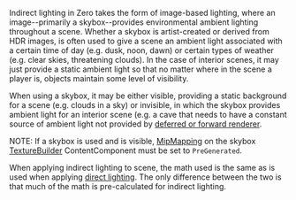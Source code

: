 Indirect lighting in Zero takes the form of image-based lighting, where an image--primarily a skybox--provides environmental ambient lighting throughout a scene. Whether a skybox is artist-created or derived from HDR images, is often used to give a scene an ambient light associated with a certain time of day (e.g. dusk, noon, dawn) or certain types of weather (e.g. clear skies, threatening clouds). In the case of interior scenes, it may just provide a static ambient light so that no matter where in the scene a player is, objects maintain some level of visibility.

When using a skybox, it may be either visible, providing a static background for a scene (e.g. clouds in a sky) or invisible, in which the skybox provides ambient light for an interior scene (e.g. a cave that needs to have a constant source of ambient light not provided by [deferred or forward renderer](https://github.com/ZilchEngine/ZilchDocs/blob/master/zilch_editor_documentation/zeromanual/graphics/renderer/deferred_renderer.markdown).

NOTE: If a skybox is used and is visible, [MipMapping](https://github.com/ZilchEngine/ZilchDocs/blob/master/code_reference/enum_reference.markdown#texturemipmapping) on the skybox [TextureBuilder](https://github.com/ZilchEngine/ZilchDocs/blob/master/zilch_editor_documentation/zeromanual/graphics/adding_assets/adding_textures_and_sprites.markdown) ContentComponent must be set to `PreGenerated`.

When applying indirect lighting to scene, the math used is the same as is used when applying [direct lighting](https://github.com/ZilchEngine/ZilchDocs/blob/master/zilch_editor_documentation/zeromanual/graphics/lighting/direct_lighting.markdown). The only difference between the two is that much of the math is pre-calculated for indirect lighting. 

 